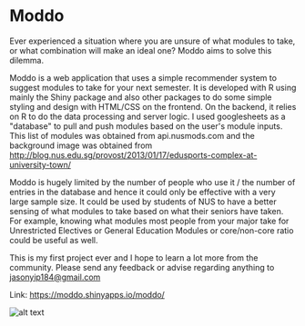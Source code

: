 # Moddo
Ever experienced a situation where you are unsure of what modules to take, or what combination will make an ideal one? Moddo aims to solve this dilemma.

Moddo is a web application that uses a simple recommender system to suggest modules to take for your next semester. It is developed with R using mainly the Shiny package and also other packages to do some simple styling and design with HTML/CSS on the frontend. On the backend, it relies on R to do the data processing and server logic. I used googlesheets as a "database" to pull and push modules based on the user's module inputs. This list of modules was obtained from api.nusmods.com and the background image was obtained from http://blog.nus.edu.sg/provost/2013/01/17/edusports-complex-at-university-town/

Moddo is hugely limited by the number of people who use it / the number of entries in the database and hence it could only be effective with a very large sample size. It could be used by students of NUS to have a better sensing of what modules to take based on what their seniors have taken. For example, knowing what modules most people from your major take for Unrestricted Electives or General Education Modules or core/non-core ratio could be useful as well.

This is my first project ever and I hope to learn a lot more from the community. Please send any feedback or advise regarding anything to jasonyip184@gmail.com

Link: https://moddo.shinyapps.io/moddo/

![alt text](https://raw.githubusercontent.com/jasonyip184/Moddo/www/1.jpg)
